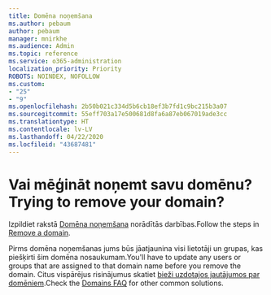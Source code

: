 ```yaml
---
title: Domēna noņemšana
ms.author: pebaum
author: pebaum
manager: mnirkhe
ms.audience: Admin
ms.topic: reference
ms.service: o365-administration
localization_priority: Priority
ROBOTS: NOINDEX, NOFOLLOW
ms.custom:
- "25"
- "9"
ms.openlocfilehash: 2b50b021c334d5b6cb18ef3b7fd1c9bc215b3a07
ms.sourcegitcommit: 55eff703a17e500681d8fa6a87eb067019ade3cc
ms.translationtype: HT
ms.contentlocale: lv-LV
ms.lasthandoff: 04/22/2020
ms.locfileid: "43687481"
---
```

# <a name="trying-to-remove-your-domain"></a><span data-ttu-id="c0a95-102">Vai mēģināt noņemt savu domēnu?</span><span class="sxs-lookup"><span data-stu-id="c0a95-102">Trying to remove your domain?</span></span>

<span data-ttu-id="c0a95-103">Izpildiet rakstā [Domēna noņemšana](https://docs.microsoft.com/office365/admin/get-help-with-domains/remove-a-domain) norādītās darbības.</span><span class="sxs-lookup"><span data-stu-id="c0a95-103">Follow the steps in [Remove a domain](https://docs.microsoft.com/office365/admin/get-help-with-domains/remove-a-domain).</span></span>
  
<span data-ttu-id="c0a95-104">Pirms domēna noņemšanas jums būs jāatjaunina visi lietotāji un grupas, kas piešķirti šim domēna nosaukumam.</span><span class="sxs-lookup"><span data-stu-id="c0a95-104">You'll have to update any users or groups that are assigned to that domain name before you remove the domain.</span></span> <span data-ttu-id="c0a95-105">Citus vispārējus risinājumus skatiet [bieži uzdotajos jautājumos par domēniem](https://docs.microsoft.com/office365/admin/setup/domains-faq).</span><span class="sxs-lookup"><span data-stu-id="c0a95-105">Check the [Domains FAQ](https://docs.microsoft.com/office365/admin/setup/domains-faq) for other common solutions.</span></span>
  
